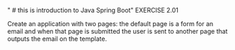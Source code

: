 " # this is introduction to Java Spring Boot"
EXERCISE 2.01

Create an application with two pages: 
the default page is a form for an email and when that page is submitted the user
is sent to another page that outputs the email on the template.